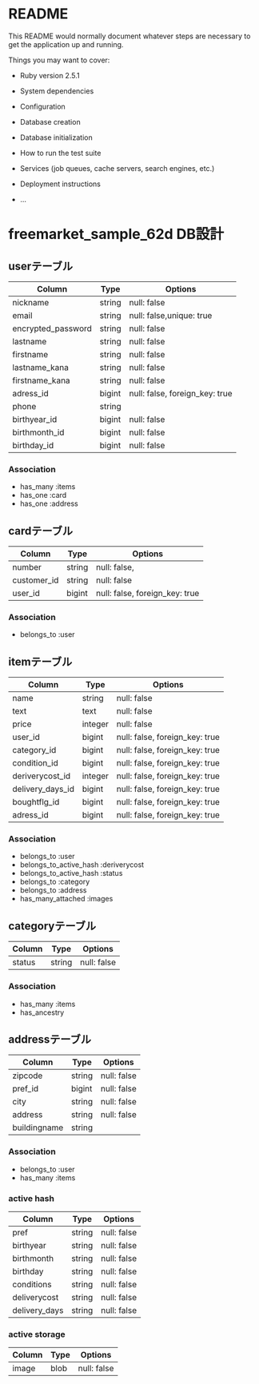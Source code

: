 # README

This README would normally document whatever steps are necessary to get the
application up and running.

Things you may want to cover:

* Ruby version
  2.5.1
* System dependencies

* Configuration

* Database creation

* Database initialization

* How to run the test suite

* Services (job queues, cache servers, search engines, etc.)

* Deployment instructions

* ...

# freemarket_sample_62d DB設計
## userテーブル
|Column|Type|Options|
|------|----|-------|
|nickname|string|null: false|
|email|string|null: false,unique: true|
|encrypted_password|string|null: false|
|lastname|string|null: false|
|firstname|string|null: false|
|lastname_kana|string|null: false|
|firstname_kana|string|null: false|
|adress_id|bigint|null: false, foreign_key: true|
|phone|string||
|birthyear_id|bigint|null: false|
|birthmonth_id|bigint|null: false|
|birthday_id|bigint|null: false|

### Association
- has_many :items
- has_one :card
- has_one :address


## cardテーブル
|Column|Type|Options|
|------|----|-------|
|number|string|null: false,|
|customer_id|string|null: false|
|user_id|bigint|null: false, foreign_key: true|

### Association
- belongs_to :user


## itemテーブル
|Column|Type|Options|
|------|----|-------|
|name|string|null: false|
|text|text|null: false|
|price|integer|null: false|
|user_id|bigint|null: false, foreign_key: true|
|category_id|bigint|null: false, foreign_key: true|
|condition_id|bigint|null: false, foreign_key: true|
|deriverycost_id|integer|null: false, foreign_key: true|
|delivery_days_id|bigint|null: false, foreign_key: true|
|boughtflg_id|bigint|null: false, foreign_key: true|
|adress_id|bigint|null: false, foreign_key: true|

### Association
- belongs_to :user
- belongs_to_active_hash :deriverycost
- belongs_to_active_hash :status
- belongs_to :category
- belongs_to :address
- has_many_attached  :images


## categoryテーブル
Column|Type|Options|
|------|----|-------|
|status|string|null: false|

### Association
- has_many  :items
- has_ancestry


## addressテーブル
|Column|Type|Options|
|------|----|-------|
|zipcode|string|null: false|
|pref_id|bigint|null: false|
|city|string|null: false|
|address|string|null: false|
|buildingname|string||

### Association
- belongs_to :user
- has_many  :items


### active hash
|Column|Type|Options|
|------|----|-------|
|pref|string|null: false|
|birthyear|string|null: false|
|birthmonth|string|null: false|
|birthday|string|null: false|
|conditions|string|null: false|
|deliverycost|string|null: false|
|delivery_days|string|null: false|


### active storage
|Column|Type|Options|
|------|----|-------|
|image|blob|null: false|